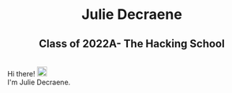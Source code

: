 <h1 align="center">Julie Decraene</h1>
<h2 align="center">Class of 2022A- The Hacking School</h2>


 <br>Hi there! <img src="https://user-images.githubusercontent.com/42378118/110234147-e3259600-7f4e-11eb-95be-0c4047144dea.gif" width="20"><br>
I'm Julie Decraene.<br>
